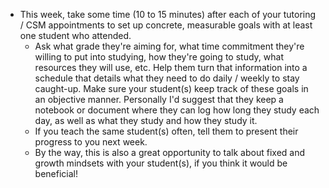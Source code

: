 * This week, take some time (10 to 15 minutes) after each of your tutoring / CSM appointments to set up concrete, measurable goals with at least one student who attended.
  * Ask what grade they're aiming for, what time commitment they're willing to put into studying, how they're going to study, what resources they will use, etc. Help them turn that information into a schedule that details what they need to do daily / weekly to stay caught-up. Make sure your student(s) keep track of these goals in an objective manner. Personally I'd suggest that they keep a notebook or document where they can log how long they study each day, as well as what they study and how they study it.
  * If you teach the same student(s) often, tell them to present their progress to you next week.
  * By the way, this is also a great opportunity to talk about fixed and growth mindsets with your student(s), if you think it would be beneficial!